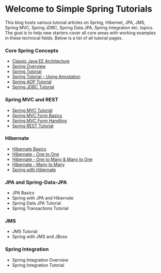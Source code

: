 # Welcome to Simple Spring Tutorials

This blog hosts various tutorial articles on Spring, Hibernet, JPA, JMS, Spring MVC, Spring JDBC, Spring Data JPA, Spring Integration etc. topics. The goal is to help new starters cover all core areas with working examples in these technical fields. Below is a list of all tutorial pages.

### Core Spring Concepts

* [Classic Java EE Architecture](01_Classic_Java_EE_Architecture.md)
* [Spring Overview](02_Spring_Overview.md)
* [Spring Tutorial](03_Spring_Tutorial.md)
* [Spring Tutorial - Using Annotation](04_Spring_Tutorial_Using_Annotation.md)
* [Spring AOP Tutorial](05_Spring_AOP_Tutorial.md)
* [Spring JDBC Tutorial](06_Spring_JDBC_Tutorial.md)

### Spring MVC and REST

* [Spring MVC Tutorial](07_Spring_MVC_Tutorial.md)
* [Spring MVC Form Basics](08_Spring_MVC_Form_Basics.md)
* [Spring MVC Form Handling](09_Spring_MVC_Form_Handling.md)
* [Spring REST Tutorial](10_Spring_REST_Tutorial.md)

### Hibernate

* [Hibernate Basics](11_Hibernate_Basics.md)
* [Hibernate - One to One](12_Hibernate_One_To_One.md)
* [Hibernate - One to Many & Many to One](13_Hibernate_BiDirectional.md)
* [Hibernate - Many to Many](14_Hibernate_Many_To_Many.md)
* [Spring with Hibernate](15_Spring_with_Hibernate.md)

### JPA and Spring-Data-JPA

* JPA Basics
* Spring with JPA and Hibernate
* Spring Data JPA Tutorial
* Spring Transactions Tutorial

### JMS

* JMS Tutorial
* Spring with JMS and JBoss

### Spring Integration

* Spring Integration Overview
* Spring Integration Tutorial